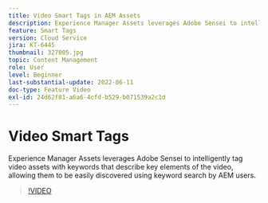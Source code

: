 ```yaml
---
title: Video Smart Tags in AEM Assets
description: Experience Manager Assets leverages Adobe Sensei to intelligently tag video assets with keywords that describe key elements of the video, allowing them to be easily discovered using keyword search by AEM users.
feature: Smart Tags
version: Cloud Service
jira: KT-6445
thumbnail: 327005.jpg
topic: Content Management
role: User
level: Beginner
last-substantial-update: 2022-06-11
doc-type: Feature Video
exl-id: 24d62f81-a6a6-4cfd-b529-b071539a2c1d
---
```

# Video Smart Tags

Experience Manager Assets leverages Adobe Sensei to intelligently tag video assets with keywords that describe key elements of the video, allowing them to be easily discovered using keyword search by AEM users.

>[!VIDEO](https://video.tv.adobe.com/v/327005?quality=12&learn=on)
